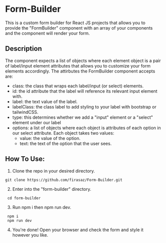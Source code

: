 # Form-Builder
This is a custom form builder for React JS projects that allows you to provide the "FormBuilder" component with an array of your components and the component will render your form.

## Description
The component expects a list of objects where each element object is a pair of label/input element attributes that allows you to customize your form elements accordingly. The attirbutes the FormBuilder component accepts are:
- class: the class that wraps each label/input (or select) elements.
- id: the id attribute that the label will reference its relevant input element with.
- label: the text value of the label.
- labelClass: the class label to add styling to your label with bootstrap or tailwindCSS.
- type: this determines whether we add a "input" element or a "select" element under our label
- options: a list of objects where each object is attributes of each option in our select attribute. Each object takes two values:
  - value: the value of the option.
  - text: the text of the option that the user sees.

## How To Use:
1. Clone the repo in your desired directory.
  ```
  git clone https://github.com/firasaz/Form-Builder.git
  ```
2. Enter into the "form-builder" directory.
 ```
  cd form-builder
 ```  
3. Run npm i then npm run dev.
  ```
   npm i
   npm run dev
  ```
4.  You're done! Open your browser and check the form and style it however you like.
